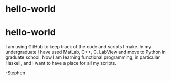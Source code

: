 # hello-world

# hello-world

I am using GitHub to keep track of the code and scripts I make. In my undergraduate I have used MatLab, C++, C, LabView and move to Python in graduate school. Now I am learning functional programming, in particular Haskell, and I want to have a place for all my scripts.

-Stephen
